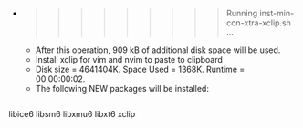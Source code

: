 * >>>>>>>>> Running inst-min-con-xtra-xclip.sh ...
  * After this operation, 909 kB of additional disk space will be used.
  * Install xclip for vim and nvim to paste to clipboard
  * Disk size = 4641404K. Space Used = 1368K. Runtime = 00:00:00:02.
  * The following NEW packages will be installed:
  ```bash
libice6 libsm6 libxmu6 libxt6 xclip
  ```
